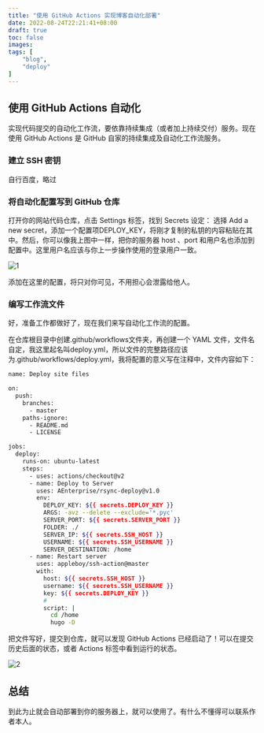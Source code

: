 ```yaml
---
title: "使用 GitHub Actions 实现博客自动化部署"
date: 2022-08-24T22:21:41+08:00
draft: true
toc: false
images:
tags: [              
    "blog",
    "deploy"
]
---
```


## 使用 GitHub Actions 自动化

实现代码提交的自动化工作流，要依靠持续集成（或者加上持续交付）服务。现在使用 GitHub Actions 是 GitHub 自家的持续集成及自动化工作流服务。

### 建立 SSH 密钥

自行百度，略过

### 将自动化配置写到 GitHub 仓库

打开你的网站代码仓库，点击 Settings 标签，找到 Secrets 设定：
选择 Add a new secret，添加一个配置项DEPLOY_KEY，将刚才复制的私钥的内容粘贴在其中。然后，你可以像我上图中一样，把你的服务器 host 、port 和用户名也添加到配置中。这里用户名应该与你上一步操作使用的登录用户一致。

![1](/img/blog/Secrets.png)

添加在这里的配置，将只对你可见，不用担心会泄露给他人。

### 编写工作流文件

好，准备工作都做好了，现在我们来写自动化工作流的配置。

在仓库根目录中创建.github/workflows文件夹，再创建一个 YAML 文件，文件名自定，我这里起名叫deploy.yml，所以文件的完整路径应该为.github/workflows/deploy.yml，我将配置的意义写在注释中，文件内容如下：

```sh
name: Deploy site files

on:
  push:
    branches:
      - master
    paths-ignore:
      - README.md
      - LICENSE

jobs:
  deploy:
    runs-on: ubuntu-latest
    steps:
      - uses: actions/checkout@v2
      - name: Deploy to Server
        uses: AEnterprise/rsync-deploy@v1.0
        env:
          DEPLOY_KEY: ${{ secrets.DEPLOY_KEY }}
          ARGS: -avz --delete --exclude='*.pyc'
          SERVER_PORT: ${{ secrets.SERVER_PORT }}
          FOLDER: ./
          SERVER_IP: ${{ secrets.SSH_HOST }}
          USERNAME: ${{ secrets.SSH_USERNAME }}
          SERVER_DESTINATION: /home
      - name: Restart server
        uses: appleboy/ssh-action@master
        with:
          host: ${{ secrets.SSH_HOST }}
          username: ${{ secrets.SSH_USERNAME }}
          key: ${{ secrets.DEPLOY_KEY }}
          # 
          script: |
            cd /home
            hugo -D
```

把文件写好，提交到仓库，就可以发现 GitHub Actions 已经启动了！可以在提交历史后面的状态，或者 Actions 标签中看到运行的状态。

![2](/img/blog/actions.png)

## 总结
到此为止就会自动部署到你的服务器上，就可以使用了。有什么不懂得可以联系作者本人。